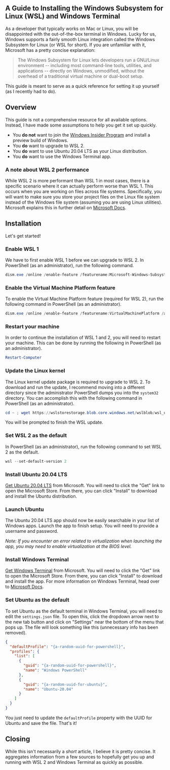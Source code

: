 ## A Guide to Installing the Windows Subsystem for Linux (WSL) and Windows Terminal

As a developer that typically works on Mac or Linux, you will be disappointed with the out-of-the-box terminal in Windows. Lucky for us, Windows supports a fairly smooth Linux integration called the Windows Subsystem for Linux (or WSL for short). If you are unfamiliar with it, Microsoft has a pretty concise explanation:

> The Windows Subsystem for Linux lets developers run a GNU/Linux environment -- including most command-line tools, utilities, and applications -- directly on Windows, unmodified, without the overhead of a traditional virtual machine or dual-boot setup.

This guide is meant to serve as a quick reference for setting it up yourself (as I recently had to do).

## Overview

This guide is not a comprehensive resource for all available options. Instead, I have made some assumptions to help you get it set up quickly.

- You **do not** want to join the [Windows Insider Program](https://insider.windows.com/getting-started) and install a preview build of Windows.
- You **do** want to upgrade to WSL 2.
- You **do** want to use Ubuntu 20.04 LTS as your Linux distribution.
- You **do** want to use the Windows Terminal app.

### A note about WSL 2 performance

While WSL 2 is more performant than WSL 1 in most cases, there is a specific scenario where it can actually perform worse than WSL 1. This occurs when you are working on files across file systems. Specifically, you will want to make sure you store your project files on the Linux file system instead of the Windows file system (assuming you are using Linux utilities). Microsoft explains this in further detail on [Microsoft Docs](https://docs.microsoft.com/en-us/windows/wsl/compare-versions).

## Installation

Let's get started!

### Enable WSL 1

We have to first enable WSL 1 before we can upgrade to WSL 2. In PowerShell (as an administrator), run the following command.

```powershell
dism.exe /online /enable-feature /featurename:Microsoft-Windows-Subsystem-Linux /all /norestart
```

### Enable the Virtual Machine Platform feature

To enable the Virtual Machine Platform feature (required for WSL 2), run the following command in PowerShell (as an administrator).

```powershell
dism.exe /online /enable-feature /featurename:VirtualMachinePlatform /all /norestart
```

### Restart your machine

In order to continue the installation of WSL 1 and 2, you will need to restart your machine. This can be done by running the following in PowerShell (as an administrator).

```powershell
Restart-Computer
```

### Update the Linux kernel

The Linux kernel update package is required to upgrade to WSL 2. To download and run the update, I recommend moving into a different directory since the administrator PowerShell dumps you into the `system32` directory. You can accomplish this with the following command in PowerShell (as an administrator).

```powershell
cd ~ ; wget https://wslstorestorage.blob.core.windows.net/wslblob/wsl_update_x64.msi -outfile update.msi ; .\update.msi
```

You will be prompted to finish the WSL update.

### Set WSL 2 as the default

In PowerShell (as an administrator), run the following command to set WSL 2 as the default.

```powershell
wsl --set-default-version 2
```

### Install Ubuntu 20.04 LTS

[Get Ubuntu 20.04 LTS](https://www.microsoft.com/en-us/p/ubuntu-2004-lts/9n6svws3rx71) from Microsoft. You will need to click the "Get" link to open the Microsoft Store. From there, you can click "Install" to download and install the Ubuntu distribution.

### Launch Ubuntu

The Ubuntu 20.04 LTS app should now be easily searchable in your list of Windows apps. Launch the app to finish setup. You will need to provide a username and password.

*Note: If you encounter an error related to virtualization when launching the app, you may need to enable virtualization at the BIOS level.*

### Install Windows Terminal

[Get Windows Terminal](https://aka.ms/terminal) from Microsoft. You will need to click the "Get" link to open the Microsoft Store. From there, you can click "Install" to download and install the app. For more information on Windows Terminal, head over to [Microsoft Docs](https://docs.microsoft.com/en-us/windows/terminal/).

### Set Ubuntu as the default

To set Ubuntu as the default terminal in Windows Terminal, you will need to edit the `settings.json` file. To open this, click the dropdown arrow next to the new tab button and click on "Settings" near the bottom of the menu that pops up. The file will look something like this (unnecessary info has been removed).

```json
{
  "defaultProfile": "{a-random-uuid-for-powershell}",
  "profiles": {
    "list": [
      {
        "guid": "{a-random-uuid-for-powershell}",
        "name": "Windows PowerShell"
      },
      {
        "guid": "{a-random-uuid-for-ubuntu}",
        "name": "Ubuntu-20.04"
      }
    ]
  }
}
```

You just need to update the `defaultProfile` property with the UUID for Ubuntu and save the file. That's it!

## Closing

While this isn't necessarily a _short_ article, I believe it is pretty concise. It aggregates information from a few sources to hopefully get you up and running with WSL 2 and Windows Terminal as quickly as possible.
